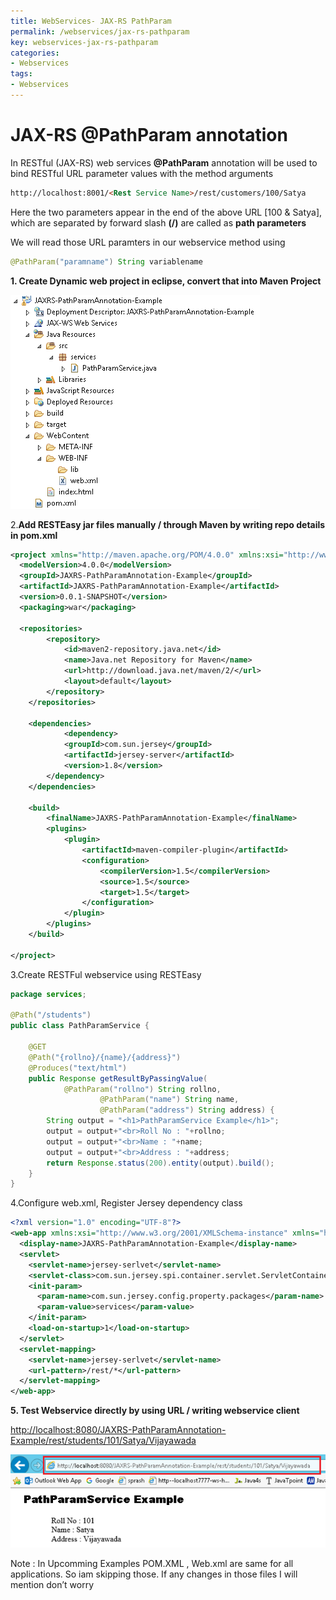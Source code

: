 ```yaml
---
title: WebServices- JAX-RS PathParam
permalink: /webservices/jax-rs-pathparam
key: webservices-jax-rs-pathparam
categories:
- Webservices
tags:
- Webservices
---
```



JAX-RS @PathParam annotation 
=========================================

In RESTful (JAX-RS) web services **@PathParam** annotation will be used to bind
RESTful URL parameter values with the method arguments
```html
http://localhost:8001/<Rest Service Name>/rest/customers/100/Satya
```


Here the two parameters appear in the end of the above URL [100 & Satya], which
are separated by forward slash **(/)** are called as **path parameters**

We will read those URL paramters in our webservice method using
```java
@PathParam("paramname") String variablename
```


**1. Create Dynamic web project in eclipse, convert that into Maven Project**

![](media/3fecfc5b96a4b4316304ffa9cd95f05f.png)

2.**Add RESTEasy jar files manually / through Maven by writing repo details in
pom.xml**

```xml
<project xmlns="http://maven.apache.org/POM/4.0.0" xmlns:xsi="http://www.w3.org/2001/XMLSchema-instance" xsi:schemaLocation="http://maven.apache.org/POM/4.0.0 http://maven.apache.org/xsd/maven-4.0.0.xsd">
  <modelVersion>4.0.0</modelVersion>
  <groupId>JAXRS-PathParamAnnotation-Example</groupId>
  <artifactId>JAXRS-PathParamAnnotation-Example</artifactId>
  <version>0.0.1-SNAPSHOT</version>
  <packaging>war</packaging>
  
  <repositories>
		<repository>
			<id>maven2-repository.java.net</id>
			<name>Java.net Repository for Maven</name>
			<url>http://download.java.net/maven/2/</url>
			<layout>default</layout>
		</repository>
	</repositories>

	<dependencies>
			<dependency>
			<groupId>com.sun.jersey</groupId>
			<artifactId>jersey-server</artifactId>
			<version>1.8</version>
		</dependency>		
	</dependencies>
  
  	<build>
		<finalName>JAXRS-PathParamAnnotation-Example</finalName>
		<plugins>
			<plugin>
				<artifactId>maven-compiler-plugin</artifactId>
				<configuration>
					<compilerVersion>1.5</compilerVersion>
					<source>1.5</source>
					<target>1.5</target>
				</configuration>
			</plugin>
		</plugins>
	</build>
  
</project>
```

3.Create RESTFul webservice using RESTEasy
```java
package services;

@Path("/students")
public class PathParamService {
	
	@GET
	@Path("{rollno}/{name}/{address}")
	@Produces("text/html")
	public Response getResultByPassingValue(
			@PathParam("rollno") String rollno,
					@PathParam("name") String name,
					@PathParam("address") String address) {		
		String output = "<h1>PathParamService Example</h1>";
		output = output+"<br>Roll No : "+rollno;
		output = output+"<br>Name : "+name;
		output = output+"<br>Address : "+address;		 
		return Response.status(200).entity(output).build(); 
	}
}
```

4.Configure web.xml, Register Jersey dependency class
```xml
<?xml version="1.0" encoding="UTF-8"?>
<web-app xmlns:xsi="http://www.w3.org/2001/XMLSchema-instance" xmlns="http://java.sun.com/xml/ns/j2ee" xmlns:web="http://xmlns.jcp.org/xml/ns/javaee" xsi:schemaLocation="http://java.sun.com/xml/ns/j2ee http://java.sun.com/xml/ns/j2ee/web-app_2_4.xsd" id="WebApp_ID" version="2.4">
  <display-name>JAXRS-PathParamAnnotation-Example</display-name>
  <servlet>
    <servlet-name>jersey-serlvet</servlet-name>
    <servlet-class>com.sun.jersey.spi.container.servlet.ServletContainer</servlet-class>
    <init-param>
      <param-name>com.sun.jersey.config.property.packages</param-name>
      <param-value>services</param-value>
    </init-param>
    <load-on-startup>1</load-on-startup>
  </servlet>
  <servlet-mapping>
    <servlet-name>jersey-serlvet</servlet-name>
    <url-pattern>/rest/*</url-pattern>
  </servlet-mapping>
</web-app>
```

**5. Test Webservice directly by using URL / writing webservice client**

<http://localhost:8080/JAXRS-PathParamAnnotation-Example/rest/students/101/Satya/Vijayawada>

![C:\\Users\\kaveti_s\\Desktop\\temp.png](media/04663961e21b807b61e206b25b3800cd.png)

Note : In Upcomming Examples POM.XML , Web.xml are same for all applications. So
iam skipping those. If any changes in those files I will mention don’t worry
